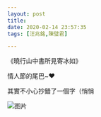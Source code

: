 ```yaml
---
layout: post
title: 
date: 2020-02-14 23:57:35
tags: [汪兆銘,陳璧君]

---
```

《曉行山中書所見寄冰如》

情人節的尾巴~❤️

其實不小心抄錯了一個字（悄悄


![图片](./img/YnZvamxBaTlBYXByK01mQ2tVU3V1SmdkWGFLV0Rod0tOTDVCWnpkVUdxcHlZZWt6M25VQm5RPT0.jpg)
